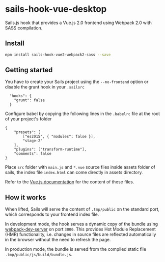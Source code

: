 # sails-hook-vue-desktop

Sails.js hook that provides a Vue.js 2.0 frontend using Webpack 2.0 with SASS compilation.

## Install

```sh
npm install sails-hook-vue2-webpack2-sass --save
```

## Getting started

You have to create your Sails project using the `--no-frontend` option or disable the grunt hook in your `.sailsrc`
```
  "hooks": {
    "grunt": false
  }
```

Configure babel by copying the following lines in the `.babelrc` file at the root of your project's folder
```
{
	"presets": [
		["es2015", { "modules": false }],
		"stage-2"
	],
	"plugins": ["transform-runtime"],
	"comments": false
}
```

Place `src` folder with `main.js` and `*.vue` source files inside assets folder of sails, the index file `index.html` can come directly in assets directory.

Refer to the [Vue.js documentation](http://vuejs.org/guide/) for the content of these files.

## How it works

When lifted, Sails will serve the content of `.tmp/public` on the standard port, which corresponds to your frontend index file.

In development mode, the hook serves a dynamic copy of the bundle using [webpack-dev-server](https://webpack.github.io/docs/webpack-dev-server.html) on port `3000`. This provides Hot Module Replacement (HMR) functionality, i.e. changes in source files are reflected automatically in the browser without the need to refresh the page.

In production mode, the bundle is served from the compiled static file `.tmp/public/js/build/bundle.js`.
